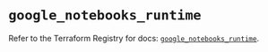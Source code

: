 # `google_notebooks_runtime`

Refer to the Terraform Registry for docs: [`google_notebooks_runtime`](https://registry.terraform.io/providers/hashicorp/google/6.23.0/docs/resources/notebooks_runtime).
